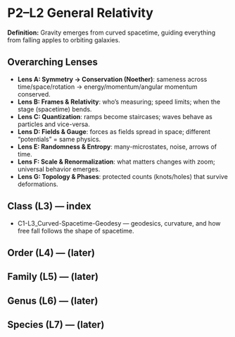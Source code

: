# P2–L2 General Relativity
**Definition:** Gravity emerges from curved spacetime, guiding everything from falling apples to orbiting galaxies.
## Overarching Lenses

- **Lens A: Symmetry -> Conservation (Noether)**: sameness across time/space/rotation → energy/momentum/angular momentum conserved.
- **Lens B: Frames & Relativity**: who’s measuring; speed limits; when the stage (spacetime) bends.
- **Lens C: Quantization**: ramps become staircases; waves behave as particles and vice-versa.
- **Lens D: Fields & Gauge**: forces as fields spread in space; different “potentials” = same physics.
- **Lens E: Randomness & Entropy**: many-microstates, noise, arrows of time.
- **Lens F: Scale & Renormalization**: what matters changes with zoom; universal behavior emerges.
- **Lens G: Topology & Phases**: protected counts (knots/holes) that survive deformations.

## Class (L3) — index
- C1-L3_Curved-Spacetime-Geodesy — geodesics, curvature, and how free fall follows the shape of spacetime.
## Order (L4) — (later)
## Family (L5) — (later)
## Genus (L6) — (later)
## Species (L7) — (later)
